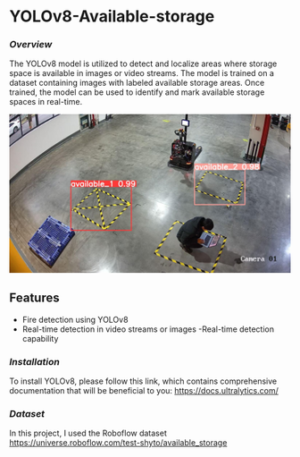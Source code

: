 # YOLOv8-Available-storage

### *Overview*
The YOLOv8 model is utilized to detect and localize areas where storage space is available in images or video streams.
The model is trained on a dataset containing images with labeled available storage areas. Once trained, 
the model can be used to identify and mark available storage spaces in real-time.

![alt text]( https://github.com/pahaht/YOLOv8-Available-storage/blob/main/images/as4.JPG)   


 ## Features 
- Fire detection using YOLOv8
- Real-time detection in video streams or images
-Real-time detection capability

### *Installation*
To install YOLOv8, please follow this link, which contains comprehensive 
documentation that will be beneficial to you: https://docs.ultralytics.com/

### *Dataset*
In this project, I used the Roboflow dataset https://universe.roboflow.com/test-shyto/available_storage

